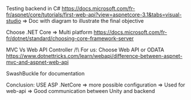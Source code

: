 Testing backend in C#
https://docs.microsoft.com/fr-fr/aspnet/core/tutorials/first-web-api?view=aspnetcore-3.1&tabs=visual-studio => Doc with diagram to illustrate the final objective

Choose .NET Core => Multi platform
https://docs.microsoft.com/fr-fr/dotnet/standard/choosing-core-framework-server

MVC Vs Web API Controller
/!\ For us: Choose Web API or ODATA
https://www.dotnettricks.com/learn/webapi/difference-between-aspnet-mvc-and-aspnet-web-api

SwashBuckle for documentation



Conclusion:
USE ASP .NetCore => more possible configuration
				 => Used for web-api
				 => Good communication between Unity and backend